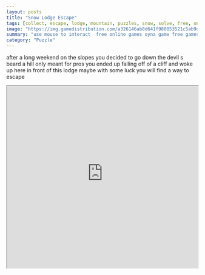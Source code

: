 ```yaml
---
layout: posts
title: "Snow Lodge Escape"
tags: [collect, escape, lodge, mountain, puzzles, snow, solve, free, online, games, oyna, game, free, games, play, play, games]
image: "https://img.gamedistribution.com/a326146ab8d641f980053521c5ab9d6e.jpg"
summary: "use mouse to interact  free online games oyna game free games play play games"
category: "Puzzle"
---
```


after a long weekend on the slopes you decided to go down the devil s beard a hill only meant for pros you ended up falling off of a cliff and woke up here in front of this lodge maybe with some luck you will find a way to escape

<iframe width="100%" height="480px;" src="https://flash.gamedistribution.com?game=a326146ab8d641f980053521c5ab9d6e"></iframe>